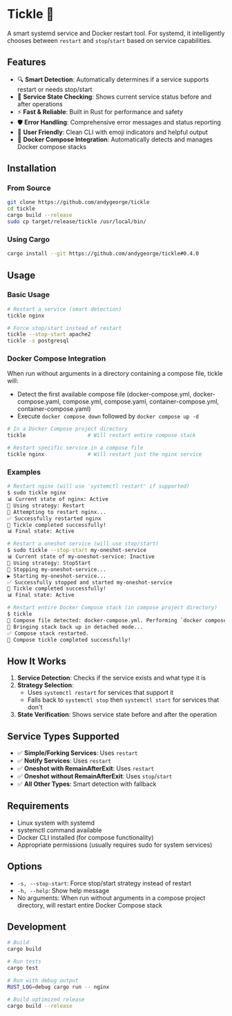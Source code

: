 # Tickle 🎯

A smart systemd service and Docker restart tool. For systemd, it intelligently chooses between `restart` and `stop`/`start` based on service capabilities.

## Features

- 🔍 **Smart Detection**: Automatically determines if a service supports restart or needs stop/start
- 🎯 **Service State Checking**: Shows current service status before and after operations
- ⚡ **Fast & Reliable**: Built in Rust for performance and safety
- 🛡️ **Error Handling**: Comprehensive error messages and status reporting
- 🎨 **User Friendly**: Clean CLI with emoji indicators and helpful output
- 🐳 **Docker Compose Integration**: Automatically detects and manages Docker compose stacks

## Installation

### From Source
```bash
git clone https://github.com/andygeorge/tickle
cd tickle
cargo build --release
sudo cp target/release/tickle /usr/local/bin/
```

### Using Cargo
```bash
cargo install --git https://github.com/andygeorge/tickle#0.4.0
```

## Usage

### Basic Usage
```bash
# Restart a service (smart detection)
tickle nginx

# Force stop/start instead of restart
tickle --stop-start apache2
tickle -s postgresql
```

### Docker Compose Integration
When run without arguments in a directory containing a compose file, tickle will:
- Detect the first available compose file (docker-compose.yml, docker-compose.yaml, compose.yml, compose.yaml, container-compose.yml, container-compose.yaml)
- Execute `docker compose down` followed by `docker compose up -d`

```bash
# In a Docker Compose project directory
tickle                    # Will restart entire compose stack

# Restart specific service in a compose file
tickle nginx              # Will restart just the nginx service
```

### Examples
```bash
# Restart nginx (will use 'systemctl restart' if supported)
$ sudo tickle nginx
📊 Current state of nginx: Active
🎯 Using strategy: Restart
🔄 Attempting to restart nginx...
✅ Successfully restarted nginx
🎉 Tickle completed successfully!
📊 Final state: Active

# Restart a oneshot service (will use stop/start)
$ sudo tickle --stop-start my-oneshot-service
📊 Current state of my-oneshot-service: Inactive
🎯 Using strategy: StopStart
🛑 Stopping my-oneshot-service...
▶️ Starting my-oneshot-service...
✅ Successfully stopped and started my-oneshot-service
🎉 Tickle completed successfully!
📊 Final state: Active

# Restart entire Docker Compose stack (in compose project directory)
$ tickle
🐳 Compose file detected: docker-compose.yml. Performing `docker compose down`...
🚀 Bringing stack back up in detached mode...
✅ Compose stack restarted.
🎉 Compose tickle completed successfully!
```

## How It Works

1. **Service Detection**: Checks if the service exists and what type it is
2. **Strategy Selection**: 
   - Uses `systemctl restart` for services that support it
   - Falls back to `systemctl stop` then `systemctl start` for services that don't
3. **State Verification**: Shows service state before and after the operation

## Service Types Supported

- ✅ **Simple/Forking Services**: Uses `restart`
- ✅ **Notify Services**: Uses `restart` 
- ✅ **Oneshot with RemainAfterExit**: Uses `restart`
- ✅ **Oneshot without RemainAfterExit**: Uses `stop`/`start`
- ✅ **All Other Types**: Smart detection with fallback

## Requirements

- Linux system with systemd
- systemctl command available
- Docker CLI installed (for compose functionality)
- Appropriate permissions (usually requires sudo for system services)

## Options

- `-s, --stop-start`: Force stop/start strategy instead of restart
- `-h, --help`: Show help message
- No arguments: When run without arguments in a compose project directory, will restart entire Docker Compose stack

## Development

```bash
# Build
cargo build

# Run tests
cargo test

# Run with debug output
RUST_LOG=debug cargo run -- nginx

# Build optimized release
cargo build --release
```

